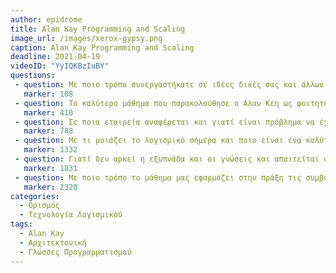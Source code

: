```yaml
---
author: epidrome
title: Alan Kay Programming and Scaling 
image_url: /images/xerox-gypsy.png
caption: Alan Kay Programming and Scaling
deadline: 2021-04-19
videoID: "YyIQKBzIuBY"
questions:
 - question: Με ποιο τρόπο συνεργαστήκατε σε ιδέες δικές σας και άλλων σε αυτό το μάθημα; 
   marker: 108 
 - question: Το καλύτερο μάθημα που παρακολούθησε ο Αλαν Κεη ως φοιτητής του έδωσε γνώσεις πάνω σε συστήματα που υπήρχαν; 
   marker: 410 
 - question: Σε ποια εταιρεία αναφέρεται και γιατί είναι πρόβλημα να έχουμε πολλές γραμμές κώδικα; 
   marker: 788 
 - question: Με τι μοιάζει το λογισμικό σήμερα και ποιο είναι ένα καλύτερο παράδειγμα για το μέλλον αναφορικά με την αρχιτεκτονική και τον τρόπο ανάπτυξης του; 
   marker: 1332 
 - question: Γιατί δεν αρκεί η εξυπνάδα και οι γνώσεις και απαιτείται όραμα, ποιο είναι το πρόβλημα με την δημοφιλή Javascript?
   marker: 1831 
 - question: Με ποιο τρόπο το μάθημα μας εφαρμόζει στην πράξη τις συμβουλές του Αλαν Κέη αναφορικά με την αξία παλιών ιδεών και εργαλείων; 
   marker: 2320 
categories:
  - Ορισμός 
  - Τεχνολογία Λογισμικού 
tags:
  - Alan Kay
  - Αρχιτεκτονική 
  - Γλώσσες Προγραμματισμού
---
```


